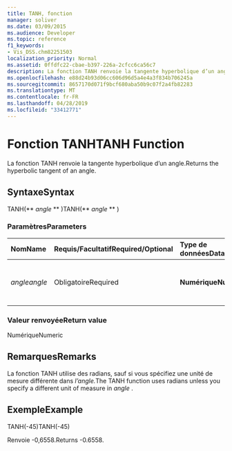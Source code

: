 ```yaml
---
title: TANH, fonction
manager: soliver
ms.date: 03/09/2015
ms.audience: Developer
ms.topic: reference
f1_keywords:
- Vis_DSS.chm82251503
localization_priority: Normal
ms.assetid: 0ffdfc22-cbae-b397-226a-2cfcc6ca56c7
description: La fonction TANH renvoie la tangente hyperbolique d’un angle.
ms.openlocfilehash: e88d24b93d06cc606d96d5a4e4a3f834b706245a
ms.sourcegitcommit: 8657170d071f9bcf680aba50b9c07f2a4fb82283
ms.translationtype: MT
ms.contentlocale: fr-FR
ms.lasthandoff: 04/28/2019
ms.locfileid: "33412771"
---
```

# <a name="tanh-function"></a><span data-ttu-id="25733-103">Fonction TANH</span><span class="sxs-lookup"><span data-stu-id="25733-103">TANH Function</span></span>

<span data-ttu-id="25733-104">La fonction TANH renvoie la tangente hyperbolique d’un angle.</span><span class="sxs-lookup"><span data-stu-id="25733-104">Returns the hyperbolic tangent of an angle.</span></span> 
  
## <a name="syntax"></a><span data-ttu-id="25733-105">Syntaxe</span><span class="sxs-lookup"><span data-stu-id="25733-105">Syntax</span></span>

<span data-ttu-id="25733-106">TANH(\*\* *angle* \*\* )</span><span class="sxs-lookup"><span data-stu-id="25733-106">TANH(\*\* *angle* \*\* )</span></span> 
  
### <a name="parameters"></a><span data-ttu-id="25733-107">Paramètres</span><span class="sxs-lookup"><span data-stu-id="25733-107">Parameters</span></span>

|<span data-ttu-id="25733-108">**Nom**</span><span class="sxs-lookup"><span data-stu-id="25733-108">**Name**</span></span>|<span data-ttu-id="25733-109">**Requis/Facultatif**</span><span class="sxs-lookup"><span data-stu-id="25733-109">**Required/Optional**</span></span>|<span data-ttu-id="25733-110">**Type de données**</span><span class="sxs-lookup"><span data-stu-id="25733-110">**Data Type**</span></span>|<span data-ttu-id="25733-111">**Description**</span><span class="sxs-lookup"><span data-stu-id="25733-111">**Description**</span></span>|
|:-----|:-----|:-----|:-----|
| <span data-ttu-id="25733-112">_angle_</span><span class="sxs-lookup"><span data-stu-id="25733-112">_angle_</span></span> <br/> |<span data-ttu-id="25733-113">Obligatoire</span><span class="sxs-lookup"><span data-stu-id="25733-113">Required</span></span>  <br/> |<span data-ttu-id="25733-114">**Numérique**</span><span class="sxs-lookup"><span data-stu-id="25733-114">**Numeric**</span></span> <br/> |<span data-ttu-id="25733-115">Angle de laquelle obtenir la tangente hypbique.</span><span class="sxs-lookup"><span data-stu-id="25733-115">The angle of which to get the hypbolic tangent.</span></span>  <br/> |
   
### <a name="return-value"></a><span data-ttu-id="25733-116">Valeur renvoyée</span><span class="sxs-lookup"><span data-stu-id="25733-116">Return value</span></span>

<span data-ttu-id="25733-117">Numérique</span><span class="sxs-lookup"><span data-stu-id="25733-117">Numeric</span></span>
  
## <a name="remarks"></a><span data-ttu-id="25733-118">Remarques</span><span class="sxs-lookup"><span data-stu-id="25733-118">Remarks</span></span>

<span data-ttu-id="25733-119">La fonction TANH utilise des radians, sauf si vous spécifiez une unité de mesure différente dans *l’angle.*</span><span class="sxs-lookup"><span data-stu-id="25733-119">The TANH function uses radians unless you specify a different unit of measure in  *angle*  .</span></span> 
  
## <a name="example"></a><span data-ttu-id="25733-120">Exemple</span><span class="sxs-lookup"><span data-stu-id="25733-120">Example</span></span>

<span data-ttu-id="25733-121">TANH(-45)</span><span class="sxs-lookup"><span data-stu-id="25733-121">TANH(-45)</span></span> 
  
<span data-ttu-id="25733-122">Renvoie -0,6558.</span><span class="sxs-lookup"><span data-stu-id="25733-122">Returns -0.6558.</span></span> 
  

